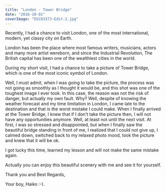 ```yaml
---
title: "London - Tower Bridge"
date: "2016-10-01"
coverImage: "DSC03373-Edit-2.jpg"
---
```


Recently, I had a chance to visit London, one of the most international, modern, yet classy city on Earth.

London has been the place where most famous writers, musicians, actors and many more artist wereborn, and since the Industrial Revolution, The British capital has been one of the wealthiest cities in the world.

During my short visit, I had a chance to take a picture of Tower Bridge, which is one of the most iconic symbol of London.

Well, I must admit, when I was going to take the picture, the process was not going as smoothly as I thought it would be, and this shot was one of the toughest image I ever took. In this case, the reason was not the risk of danger, but actually my own fault. Why? Well, despite of knowing the weather forecast and my time limitation in London, I came late to the destination and that is the worst mistake I could make. When I finally arrived at the Tower Bridge, I knew that if I don't take the picture then, I will not have any opportunities anymore. Well, at least not until the next visit. At first, I was so stressed and disappointed, but when I finally saw the beautiful bridge standing in front of me, I realized that I could not give up, I calmed down, switched back to my relaxed photo mood, took the picture and knew that it will be ok.

I got lucky this time, learned my lesson and will not make the same mistake again.

Actually you can enjoy this beautiful scenery with me and see it for yourself.

Thank you and Best Regards,

Your boy, Haiko :-).
